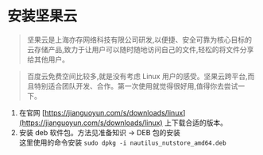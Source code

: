 # 安装坚果云
>坚果云是上海亦存网络科技有限公司研发,以便捷、安全可靠为核心目标的云存储产品,致力于让用户可以随时随地访问自己的文件,轻松的将文件分享给其他用户。

>百度云免费空间比较多,就是没有考虑 Linux 用户的感受。坚果云跨平台,而且特别适合团队开发、合作。第一次使用就觉得很好用,值得你去尝试一下。

1. 在官网 [https://jianguoyun.com/s/downloads/linux](https://jianguoyun.com/s/downloads/linux) 上下载合适的版本。
2. 安装 deb 软件包。方法见准备知识 -> DEB 包的安装   
这里使用的命令安装 `sudo dpkg -i nautilus_nutstore_amd64.deb`
